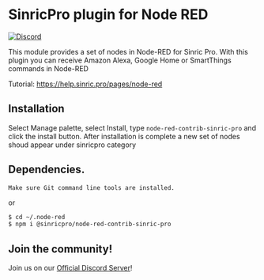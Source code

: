 # SinricPro plugin for Node RED

[![Discord](https://img.shields.io/badge/discord-%23node--red-blue.svg)](https://discord.gg/rq9vcRcSqA) </br>

This module provides a set of nodes in Node-RED for Sinric Pro. With this plugin you can receive Amazon Alexa, Google Home or SmartThings commands in Node-RED

Tutorial: https://help.sinric.pro/pages/node-red

## Installation

Select Manage palette, select Install, type `node-red-contrib-sinric-pro` and click the install button. After installation is complete a new set of nodes shoud appear under sinricpro category

## Dependencies.


``
Make sure Git command line tools are installed.
``

or

```bash
$ cd ~/.node-red
$ npm i @sinricpro/node-red-contrib-sinric-pro
```

## Join the community!
Join us on our [Official Discord Server](https://discord.gg/rq9vcRcSqA)!

